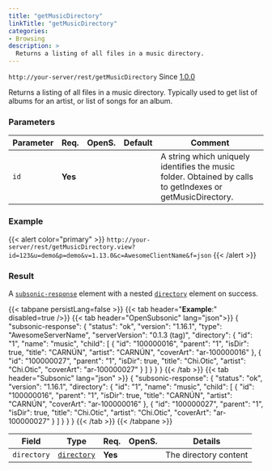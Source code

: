 ```yaml
---
title: "getMusicDirectory"
linkTitle: "getMusicDirectory"
categories:
- Browsing
description: >
  Returns a listing of all files in a music directory.
---
```


`http://your-server/rest/getMusicDirectory` Since [1.0.0](../../subsonic-versions)

Returns a listing of all files in a music directory. Typically used to get list of albums for an artist, or list of songs for an album.

### Parameters

| Parameter | Req. | OpenS. | Default | Comment |
| --- | --- | --- | --- | --- |
| `id` | **Yes** |   |   | A string which uniquely identifies the music folder. Obtained by calls to getIndexes or getMusicDirectory. |

### Example

{{< alert color="primary" >}} `http://your-server/rest/getMusicDirectory.view?id=123&u=demo&p=demo&v=1.13.0&c=AwesomeClientName&f=json` {{< /alert >}}

### Result

A [`subsonic-response`](../../responses/subsonic-response) element with a nested [`directory`](../../responses/directory) element on success.

{{< tabpane persistLang=false >}}
{{< tab header="**Example**:" disabled=true />}}
{{< tab header="OpenSubsonic" lang="json">}}
{
  "subsonic-response": {
    "status": "ok",
    "version": "1.16.1",
    "type": "AwesomeServerName",
    "serverVersion": "0.1.3 (tag)",
    "directory": {
      "id": "1",
      "name": "music",
      "child": [
        {
          "id": "100000016",
          "parent": "1",
          "isDir": true,
          "title": "CARNÚN",
          "artist": "CARNÚN",
          "coverArt": "ar-100000016"
        },
        {
          "id": "100000027",
          "parent": "1",
          "isDir": true,
          "title": "Chi.Otic",
          "artist": "Chi.Otic",
          "coverArt": "ar-100000027"
        }
      ]
    }
  }
}
{{< /tab >}}
{{< tab header="Subsonic" lang="json" >}}
{
  "subsonic-response": {
    "status": "ok",
    "version": "1.16.1",
    "directory": {
      "id": "1",
      "name": "music",
      "child": [
        {
          "id": "100000016",
          "parent": "1",
          "isDir": true,
          "title": "CARNÚN",
          "artist": "CARNÚN",
          "coverArt": "ar-100000016"
        },
        {
          "id": "100000027",
          "parent": "1",
          "isDir": true,
          "title": "Chi.Otic",
          "artist": "Chi.Otic",
          "coverArt": "ar-100000027"
        }
      ]
    }
  }
}
{{< /tab >}}
{{< /tabpane >}}

| Field |  Type | Req. | OpenS. | Details |
| --- | --- | --- | --- | --- |
| `directory` | [`directory`](../../responses/directory) | **Yes** |   | The directory content |
